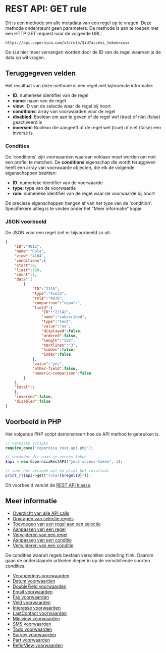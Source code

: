 # REST API: GET rule

Dit is een methode om alle metadata van een regel op te vragen. 
Deze methode ondersteunt geen parameters. De methode is aan te roepen 
met een HTTP GET request naar de volgende URL:

`https://api.copernica.com/v3/rule/$id?access_token=xxxx`

De `$id` hier moet vervangen worden door de ID van de regel waarvan je 
de data op wil vragen.

## Teruggegeven velden

Het resultaat van deze methode is een regel met bijhorende informatie:

* **ID**: numerieke identifier van de regel
* **name**: naam van de regel
* **view**: ID van de selectie waar de regel bij hoort
* **conditions**: array van voorwaarden voor de regel
* **disabled**: Boolean om aan te geven of de regel wel (true) of niet (false) geactiveerd is
* **inversed**: Boolean die aangeeft of de regel wel (true) of niet (false) een inverse is. 

### Condities

De 'conditions' zijn voorwaarden waaraan voldaan moet worden 
om met een profiel te matchen. De **conditions** eigenschap die wordt 
teruggeven heeft een array van voorwaarde objecten, die elk de volgende eigenschappen bezitten:

* **ID**: numerieke identifier van de voorwaarde
* **type**: type van de voorwaarde
* **rule**: numerieke identifier van de regel waar de voorwaarde bij hoort

De precieze eigenschappen hangen af van het type van de 'condition'. Specifiekere 
uitleg is te vinden onder het "Meer informatie" kopje. 

### JSON voorbeeld

De JSON voor een regel ziet er bijvoorbeeld zo uit:

```json
{  
    "ID":"4012",
    "name":"Rule",
    "view":"4184",
    "conditions":{  
    "start":0,
    "limit":100,
    "count":1,
    "data":[  
        {  
            "ID":"2110",
            "type":"Field",
            "rule":"4039",
            "comparison":"equals",
            "field":{  
                "ID":"22142",
                "name":"subscribed",
                "type":"text",
                "value":"no",
                "displayed":false,
                "ordered":false,
                "length":"255",
                "textlines":"3",
                "hidden":false,
                "index":false
            },
            "value":"yes",
            "other-field":false,
            "numeric-comparison":false
        }
    ],
    "total":1
    },
    "inversed":false,
    "disabled":false
}
```

## Voorbeeld in PHP

Het volgende PHP script demonstreert hoe de API method te gebruiken is.

```php
// vereiste scripts
require_once('copernica_rest_api.php');

// verander dit naar je access token
$api = new CopernicaRestAPI("your-access-token", 3);

// voer het verzoek uit en print het resultaat
print_r($api->get("rule/{$regelID}"));
```

Dit voorbeeld vereist de [REST API klasse](rest-php).

## Meer informatie

* [Overzicht van alle API calls](./rest-api.md)
* [Opvragen van selectie regels](./rest-get-view-rules.md)
* [Toevoegen van een regel aan een selectie](./rest-post-view-rules.md)
* [Aanpassen van een regel](./rest-put-rule.md)
* [Verwijderen van een regel](./rest-delete-rule.md)
* [Aanpassen van een conditie](./rest-put-condition.md)
* [Verwijderen van een conditie](./rest-delete-condition.md)

De condities waaruit regels bestaan verschillen onderling flink. Daarom 
gaan de onderstaande artikelen dieper in op de verschillende soorten condities.

* [Veranderings voorwaarden](./rest-condition-type-change.md)
* [Datum voorwaarden](./rest-condition-type-date.md)
* [DoubleField voorwaarden](./rest-condition-type-doublefield.md)
* [Email voorwaarden](./rest-condition-type-email.md)
* [Fax voorwaarden](./rest-condition-type-fax.md)
* [Veld voorwaarden](./rest-condition-type-field.md)
* [Interesse voorwaarden](./rest-condition-type-interest.md)
* [LastContact voorwaarden](./rest-condition-type-lastcontact.md)
* [Miniview voorwaarden](./rest-condition-type-miniview.md)
* [SMS voorwaarden](./rest-condition-type-sms.md)
* [Todo voorwaarden](./rest-condition-type-todo.md)
* [Survey voorwaarden](./rest-condition-type-survey.md)
* [Part voorwaarden](./rest-condition-type-part.md)
* [ReferView voorwaarden](./rest-condition-type-referview.md)

